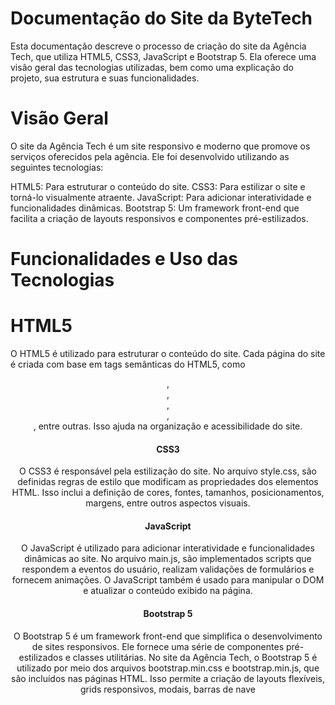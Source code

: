 # Documentação do Site da ByteTech
Esta documentação descreve o processo de criação do site da Agência Tech, que utiliza HTML5, CSS3, JavaScript e Bootstrap 5. Ela oferece uma visão geral das tecnologias utilizadas, bem como uma explicação do projeto, sua estrutura e suas funcionalidades.

# Visão Geral
O site da Agência Tech é um site responsivo e moderno que promove os serviços oferecidos pela agência. Ele foi desenvolvido utilizando as seguintes tecnologias:

HTML5: Para estruturar o conteúdo do site.
CSS3: Para estilizar o site e torná-lo visualmente atraente.
JavaScript: Para adicionar interatividade e funcionalidades dinâmicas.
Bootstrap 5: Um framework front-end que facilita a criação de layouts responsivos e componentes pré-estilizados.

# Funcionalidades e Uso das Tecnologias
# HTML5
O HTML5 é utilizado para estruturar o conteúdo do site. Cada página do site é criada com base em tags semânticas do HTML5, como <header>, <nav>, <section>, <article>, <footer>, entre outras. Isso ajuda na organização e acessibilidade do site.

# CSS3
O CSS3 é responsável pela estilização do site. No arquivo style.css, são definidas regras de estilo que modificam as propriedades dos elementos HTML. Isso inclui a definição de cores, fontes, tamanhos, posicionamentos, margens, entre outros aspectos visuais.

# JavaScript
O JavaScript é utilizado para adicionar interatividade e funcionalidades dinâmicas ao site. No arquivo main.js, são implementados scripts que respondem a eventos do usuário, realizam validações de formulários e fornecem animações. O JavaScript também é usado para manipular o DOM e atualizar o conteúdo exibido na página.

# Bootstrap 5
O Bootstrap 5 é um framework front-end que simplifica o desenvolvimento de sites responsivos. Ele fornece uma série de componentes pré-estilizados e classes utilitárias. No site da Agência Tech, o Bootstrap 5 é utilizado por meio dos arquivos bootstrap.min.css e bootstrap.min.js, que são incluídos nas páginas HTML. Isso permite a criação de layouts flexíveis, grids responsivos, modais, barras de nave